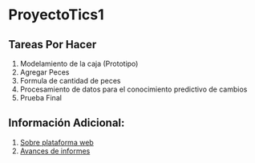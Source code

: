 # ProyectoTics1

## Tareas Por Hacer

  1. Modelamiento de la caja (Prototipo)
  2. Agregar Peces
  3. Formula de cantidad de peces
  4. Procesamiento de datos para el conocimiento predictivo de cambios
  5. Prueba Final
  
## Información Adicional:

  1. [Sobre plataforma web](https://github.com/IgnacioYanjari/ProyectoTics1/tree/master/Web)
  2. [Avances de informes](https://github.com/IgnacioYanjari/ProyectoTics1/tree/master/Avance)

